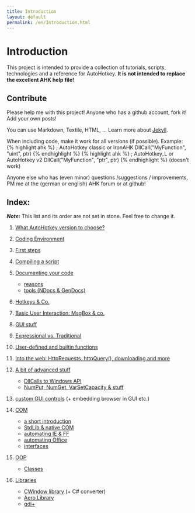 ```yaml
---
title: Introduction
layout: default
permalink: /en/Introduction.html
---
```


# Introduction
This project is intended to provide a collection of tutorials, scripts, technologies and a reference for AutoHotkey.
**It is not intended to replace the excellent AHK help file!**

## Contribute
Please help me with this project! Anyone who has a github account, fork it! Add your own posts!

You can use Markdown, Textile, HTML, ...
Learn more about [Jekyll](https://github.com/mojombo/jekyll#readme).

When including code, make it work for all versions (if possible). Example:
{% highlight ahk %} ; AutoHotkey classic or IronAHK
DllCall("MyFunction", "uint", ptr) {% endhighlight %}
{% highlight ahk %} ; AutoHotkey_L or AutoHotkey v2
DllCall("MyFunction", "ptr", ptr) {% endhighlight %}
(doesn't work)

Anyone else who has (even minor) questions /suggestions / improvements, PM me at the (german or english) AHK forum or at github!

## Index:
***Note:*** This list and its order are not set in stone. Feel free to change it.

1. [What AutoHotkey version to choose?](What-Version-To-Choose.html)
2. [Coding Environment](Coding-Environment.html)
3. [First steps]()
4. [Compiling a script](Compiling.html)

5. [Documenting your code]()
	- [reasons]()
	- [tools (NDocs & GenDocs)]()

6. [Hotkeys & Co.]()
7. [Basic User Interaction: MsgBox & co.]()
8. [GUI stuff]()

9. [Expressional vs. Traditional]()
10. [User-defined and builtin functions]()

11. [Into the web: HttpRequests, httpQuery(), downloading and more]()

12. [A bit of advanced stuff]()
	- [DllCalls to Windows API]()
	- [NumPut, NumGet, VarSetCapacity & stuff]()

13. [custom GUI controls]() (+ embedding browser in GUI etc.)

14. [COM]()
	- [a short introduction]()
	- [StdLib & native COM]()
	- [automating IE & FF]()
	- [automating Office]()
	- [interfaces]()

15. [OOP]()
	- [Classes]()

16. [Libraries]()
    - [CWindow library]() (+ C# converter)
	- [Aero Library]()
    - [gdi+]()